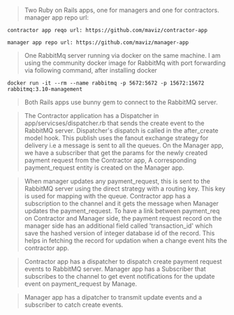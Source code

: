 > Two Ruby on Rails apps, one for managers and one for contractors.
	manager app repo url:

	contractor app reqo url: https://github.com/maviz/contractor-app
	
	manager app repo url: https://github.com/maviz/manager-app


> One RabbitMq server running via docker on the same machine.
I am using the community docker image for RabbitMq with port forwarding via following command, after installing docker

`docker run -it --rm --name rabbitmq -p 5672:5672 -p 15672:15672 rabbitmq:3.10-management`


> Both Rails apps use bunny gem to connect to the RabbitMQ server.

> The Contractor application has a Dispatcher in app/servicses/dispatcher.rb that sends the create event to the RabbitMQ server. Dispatcher's dispatch is called in the after_create model hook. 
> This publish uses the fanout exchange strategy for delivery i.e a message is sent to all the queues.
> On the Manager app, we have a subscriber that get the params for the newly created payment request from the Contractor app, A corresponding payment_request entity is created on the Manager app.

> When manager updates any payment_request, this is sent to the RabbitMQ server using the direct strategy with a routing key. This key is used for mapping with the queue. Contractor app has a subscription to the channel and it gets the message when Manager updates the payment_request. To have a link between payment_req on Contractor and Manager side, the payment request record on the manager side has an additional field called 'transaction_id' which save the hashed version of integer database id of the record. This helps in fetching the record for updation when a change event hits the contractor app.


> Contractor app has a dispatcher to dispatch create payment request events to RabbitMQ server. Manager app has a Subscriber that subscribes to the channel to get event notifications for the update event on payment_request by Manage.

> Manager app has a dipatcher to transmit update events and a subscriber to catch create events.
